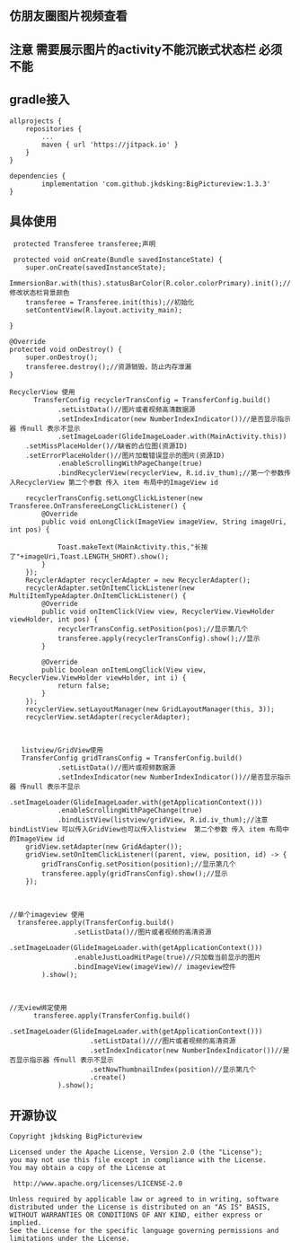 ## 仿朋友圈图片视频查看 
## 注意 需要展示图片的activity不能沉嵌式状态栏 必须不能

## gradle接入

	allprojects {
		repositories {
			...
			maven { url 'https://jitpack.io' }
		}
	}
	
	dependencies {
	        implementation 'com.github.jkdsking:BigPictureview:1.3.3'
	}
 ## 具体使用
     protected Transferee transferee;声明
     
     protected void onCreate(Bundle savedInstanceState) {
        super.onCreate(savedInstanceState);
        ImmersionBar.with(this).statusBarColor(R.color.colorPrimary).init();//修改状态栏背景颜色
        transferee = Transferee.init(this);//初始化
        setContentView(R.layout.activity_main);

    }
   
    @Override
    protected void onDestroy() {
        super.onDestroy();
        transferee.destroy();//资源销毁，防止内存泄漏
    }
    
    RecyclerView 使用
          TransferConfig recyclerTransConfig = TransferConfig.build()
                .setListData()//图片或者视频高清数据源
                .setIndexIndicator(new NumberIndexIndicator())//是否显示指示器 传null 表示不显示
                .setImageLoader(GlideImageLoader.with(MainActivity.this))
		.setMissPlaceHolder()//缺省的占位图(资源ID)
		.setErrorPlaceHolder()//图片加载错误显示的图片(资源ID)
                .enableScrollingWithPageChange(true)
                .bindRecyclerView(recyclerView, R.id.iv_thum);//第一个参数传入RecyclerView 第二个参数 传入 item 布局中的ImageView id

        recyclerTransConfig.setLongClickListener(new Transferee.OnTransfereeLongClickListener() {
            @Override
            public void onLongClick(ImageView imageView, String imageUri, int pos) {

                Toast.makeText(MainActivity.this,"长按了"+imageUri,Toast.LENGTH_SHORT).show();
            }
        });
        RecyclerAdapter recyclerAdapter = new RecyclerAdapter();
        recyclerAdapter.setOnItemClickListener(new MultiItemTypeAdapter.OnItemClickListener() {
            @Override
            public void onItemClick(View view, RecyclerView.ViewHolder viewHolder, int pos) {
                recyclerTransConfig.setPosition(pos);//显示第几个
                transferee.apply(recyclerTransConfig).show();//显示
            }

            @Override
            public boolean onItemLongClick(View view, RecyclerView.ViewHolder viewHolder, int i) {
                return false;
            }
        });
        recyclerView.setLayoutManager(new GridLayoutManager(this, 3));
        recyclerView.setAdapter(recyclerAdapter);
    
       
       
       listview/GridView使用
       TransferConfig gridTransConfig = TransferConfig.build()
                .setListData()//图片或视频数据源
                .setIndexIndicator(new NumberIndexIndicator())//是否显示指示器 传null 表示不显示
                .setImageLoader(GlideImageLoader.with(getApplicationContext()))
                .enableScrollingWithPageChange(true)
                .bindListView(listview/gridView, R.id.iv_thum);//注意 bindListView 可以传入GridView也可以传入listview  第二个参数 传入 item 布局中的ImageView id
        gridView.setAdapter(new GridAdapter());
        gridView.setOnItemClickListener((parent, view, position, id) -> {
            gridTransConfig.setPosition(position);//显示第几个
            transferee.apply(gridTransConfig).show();//显示
        });
	
	
	
	//单个imageview 使用
	  transferee.apply(TransferConfig.build()
                    .setListData()//图片或者视频的高清资源
                    .setImageLoader(GlideImageLoader.with(getApplicationContext()))
                    .enableJustLoadHitPage(true)//只加载当前显示的图片
                    .bindImageView(imageView)// imageview控件
            ).show();
	
	
	
	//无view绑定使用
	      transferee.apply(TransferConfig.build()
                        .setImageLoader(GlideImageLoader.with(getApplicationContext()))
                        .setListData()////图片或者视频的高清资源
                        .setIndexIndicator(new NumberIndexIndicator())//是否显示指示器 传null 表示不显示
                        .setNowThumbnailIndex(position)//显示第几个
                        .create()
                ).show();
	
	
    
    



## 开源协议
```
Copyright jkdsking BigPictureview

Licensed under the Apache License, Version 2.0 (the "License");
you may not use this file except in compliance with the License.
You may obtain a copy of the License at

 http://www.apache.org/licenses/LICENSE-2.0

Unless required by applicable law or agreed to in writing, software
distributed under the License is distributed on an "AS IS" BASIS,
WITHOUT WARRANTIES OR CONDITIONS OF ANY KIND, either express or implied.
See the License for the specific language governing permissions and
limitations under the License.
```        

